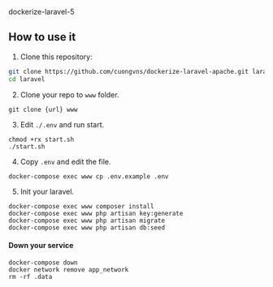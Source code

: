 dockerize-laravel-5
#####


## How to use it

1. Clone this repository:

```bash
git clone https://github.com/cuongvns/dockerize-laravel-apache.git laravel
cd laravel
```

2. Clone your repo to `www` folder.

```
git clone {url} www
```

3. Edit `./.env` and run start.
```
chmod +rx start.sh
./start.sh
```
4. Copy `.env` and edit the file.
```
docker-compose exec www cp .env.example .env
```
5. Init your laravel.
```
docker-compose exec www composer install
docker-compose exec www php artisan key:generate
docker-compose exec www php artisan migrate
docker-compose exec www php artisan db:seed
```



#### Down your service
```
docker-compose down
docker network remove app_network
rm -rf .data
```